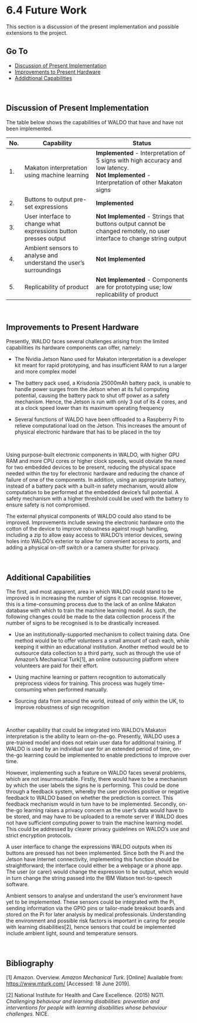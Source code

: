 
# 6.4 Future Work
This section is a discussion of the present implementation and possible extensions to the project.

## Go To
* [Discussion of Present Implementation](#discussion-of-present-implementation)
* [Improvements to Present Hardware](#improvements-to-present-hardware)
* [Addidtional Capabilities](#additional-capabilities)

<Br>
  
## Discussion of Present Implementation


The table below shows the capabilities of WALDO that have and have not been implemented.

| No. 	| Capability                                                        	| Status                                                                                                                              	|
|-----	|-------------------------------------------------------------------	|-------------------------------------------------------------------------------------------------------------------------------------	|
| 1.  	| Makaton interpretation using machine learning                     	| **Implemented** - Interpretation of 5 signs with high accuracy and low latency.<br> **Not Implemented** - Interpretation of other Makaton signs 	|
| 2.  	| Buttons to output pre-set expressions                             	| **Implemented**                                                                                                                         	|
| 3.  	| User interface to change what expressions button presses output   	| **Not Implemented** - Strings that buttons output cannot be changed remotely, no user interface to change string output                 	|
| 4.  	| Ambient sensors to analyse and understand the user’s surroundings 	| **Not Implemented**                                                                                                                     	|
| 5.  	| Replicability of product                                          	| **Not Implemented** - Components are for prototyping use; low replicability of product                                                  	|

<Br>

## Improvements to Present Hardware

  

Presently, WALDO faces several challenges arising from the limited capabilities its hardware components can offer, namely:

  

-   The Nvidia Jetson Nano used for Makaton interpretation is a developer kit meant for rapid prototyping, and has insufficient RAM to run a larger and more complex model
    
-   The battery pack used, a Krisdonia 25000mAh battery pack, is unable to handle power surges from the Jetson when at its full computing potential, causing the battery pack to shut off power as a safety mechanism. Hence, the Jetson is run with only 3 out of its 4 cores, and at a clock speed lower than its maximum operating frequency
    
-   Several functions of WALDO have been offloaded to a Raspberry Pi to relieve computational load on the Jetson. This increases the amount of physical electronic hardware that has to be placed in the toy
    
<Br>
  

Using purpose-built electronic components in WALDO, with higher GPU RAM and more CPU cores or higher clock speeds, would obviate the need for two embedded devices to be present, reducing the physical space needed within the toy for electronic hardware and reducing the chance of failure of one of the components. In addition, using an appropriate battery, instead of a battery pack with a built-in safety mechanism, would allow computation to be performed at the embedded device’s full potential. A safety mechanism with a higher threshold could be used with the battery to ensure safety is not compromised.

  

The external physical components of WALDO could also stand to be improved. Improvements include sewing the electronic hardware onto the cotton of the device to improve robustness against rough handling, including a zip to allow easy access to WALDO’s interior devices, sewing holes into WALDO’s exterior to allow for convenient access to ports, and adding a physical on-off switch or a camera shutter for privacy.

<Br>  

## Additional Capabilities

  

The first, and most apparent, area in which WALDO could stand to be improved is in increasing the number of signs it can recognise. However, this is a time-consuming process due to the lack of an online Makaton database with which to train the machine learning model. As such, the following changes could be made to the data collection process if the number of signs to be recognised is to be drastically increased.

  

-   Use an institutionally-supported mechanism to collect training data. One method would be to offer volunteers a small amount of cash each, while keeping it within an educational institution. Another method would be to outsource data collection to a third party, such as through the use of Amazon’s Mechanical Turk[1], an online outsourcing platform where volunteers are paid for their effort.
    
-   Using machine learning or pattern recognition to automatically preprocess videos for training. This process was hugely time-consuming when performed manually.
    
-   Sourcing data from around the world, instead of only within the UK, to improve robustness of sign recognition
    
<Br>
  

Another capability that could be integrated into WALDO’s Makaton interpretation is the ability to learn on-the-go. Presently, WALDO uses a pre-trained model and does not retain user data for additional training. If WALDO is used by an individual user for an extended period of time, on-the-go learning could be implemented to enable predictions to improve over time.

  

However, implementing such a feature on WALDO faces several problems, which are not insurmountable. Firstly, there would have to be a mechanism by which the user labels the signs he is performing. This could be done through a feedback system, whereby the user provides positive or negative feedback to WALDO based on whether the prediction is correct. This feedback mechanism would in turn have to be implemented. Secondly, on-the-go learning raises a privacy concern as the user’s data would have to be stored, and may have to be uploaded to a remote server if WALDO does not have sufficient computing power to train the machine learning model. This could be addressed by clearer privacy guidelines on WALDO’s use and strict encryption protocols.

A user interface to change the expressions WALDO outputs when its buttons are pressed has not been implemented. Since both the Pi and the Jetson have Internet connectivity, implementing this function should be straightforward; the interface could either be a webpage or a phone app. The user (or carer) would change the expression to be output, which would in turn change the string passed into the IBM Watson text-to-speech software.

  

Ambient sensors to analyse and understand the user’s environment have yet to be implemented. These sensors could be integrated with the Pi, sending information via the GPIO pins or tailor-made breakout boards and stored on the Pi for later analysis by medical professionals. Understanding the environment and possible risk factors is important in caring for people with learning disabilities[2], hence sensors that could be implemented include ambient light, sound and temperature sensors.

<Br>

## Bibliography

  

[1] Amazon. Overview. *Amazon Mechanical Turk.* [Online] Available from: https://www.mturk.com/ [Accessed: 18 June 2019].

  

[2] National Institute for Health and Care Excellence. (2015) NG11. *Challenging behaviour and learning disabilities: prevention and interventions for people with learning disabilities whose behaviour challenges.* NICE. 
